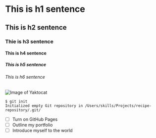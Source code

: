 # This is h1 sentence
## This is h2 sentence
### Thie is h3 sentence
#### This is h4 sentence
##### This is h5 sentence
###### This is h6 sentence

![Image of Yaktocat](https://octodex.github.com/images/yaktocat.png)

```
$ git init
Initialized empty Git repository in /Users/skills/Projects/recipe-repository/.git/
```

- [ ] Turn on GitHub Pages
- [ ] Outline my portfolio
- [ ] Introduce myself to the world
